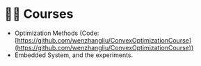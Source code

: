 # 🧑‍🏫 Courses

- Optimization Methods (Code: [https://github.com/wenzhangliu/ConvexOptimizationCourse](https://github.com/wenzhangliu/ConvexOptimizationCourse))
- Embedded System, and the experiments.
